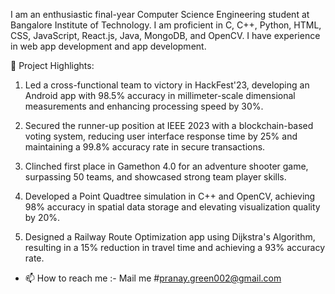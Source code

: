 I am an enthusiastic final-year Computer Science Engineering student at Bangalore Institute of Technology. I am proficient in C, C++, Python, HTML, CSS, JavaScript, React.js, Java, MongoDB, and OpenCV. I have experience in web app development and app development.

🌟 Project Highlights:
1. Led a cross-functional team to victory in HackFest'23, developing an Android app with 98.5% accuracy in millimeter-scale dimensional measurements and enhancing processing speed by 30%.

2. Secured the runner-up position at IEEE 2023 with a blockchain-based voting system, reducing user interface response time by 25% and maintaining a 99.8% accuracy rate in secure transactions.

3. Clinched first place in Gamethon 4.0 for an adventure shooter game, surpassing 50 teams, and showcased strong team player skills.

4. Developed a Point Quadtree simulation in C++ and OpenCV, achieving 98% accuracy in spatial data storage and elevating visualization quality by 20%.

5. Designed a Railway Route Optimization app using Dijkstra's Algorithm, resulting in a 15% reduction in travel time and achieving a 93% accuracy rate.
- 📫 How to reach me :- Mail me #pranay.green002@gmail.com

<!---
singhpranay06/singhpranay06 is a ✨ special ✨ repository because its `README.md` (this file) appears on your GitHub profile.
You can click the Preview link to take a look at your changes.
--->

